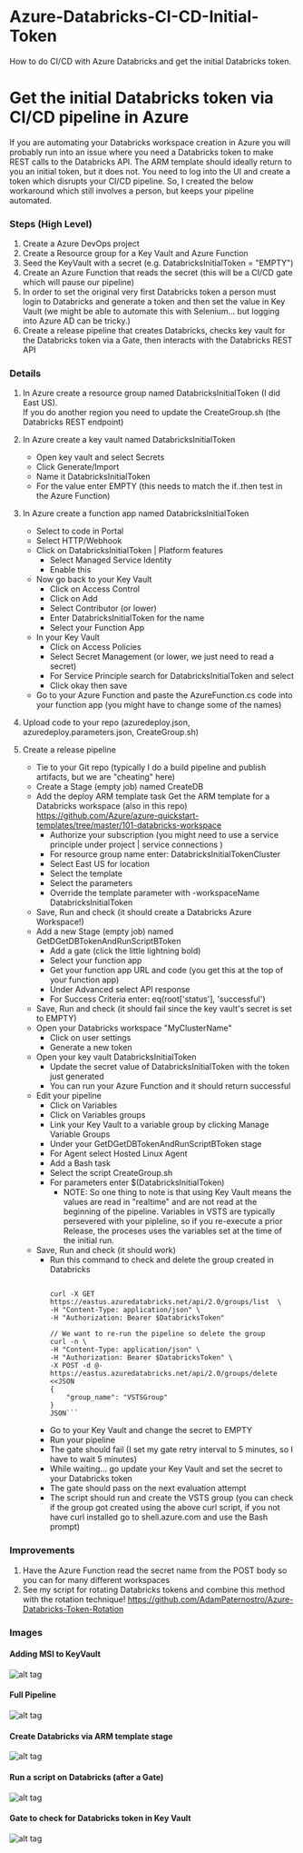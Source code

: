# Azure-Databricks-CI-CD-Initial-Token
How to do CI/CD with Azure Databricks and get the initial Databricks token.

# Get the initial Databricks token via CI/CD pipeline in Azure

If you are automating your Databricks workspace creation in Azure you will probably run into an issue where you need a Databricks token to make REST calls to the Databricks API.  The ARM template should ideally return to you an initial token, but it does not.  You need to log into the UI and create a token which disrupts your CI/CD pipeline. So, I created the below workaround which still involves a person, but keeps your pipeline automated.

### Steps (High Level)
1. Create a Azure DevOps project 
2. Create a Resource group for a Key Vault and Azure Function
3. Seed the KeyVault with a secret (e.g. DatabricksInitialToken = "EMPTY") 
4. Create an Azure Function that reads the secret (this will be a CI/CD gate which will pause our pipeline)
5. In order to set the original very first Databricks token a person must login to Databricks and generate a token and then set the value in Key Vault (we might be able to automate this with Selenium... but logging into Azure AD can be tricky.)
5. Create a release pipeline that creates Databricks, checks key vault for the Databricks token via a Gate, then interacts with the Databricks REST API

### Details
1. In Azure create a resource group named DatabricksInitialToken (I did East US).  
   If you do another region you need to update the CreateGroup.sh (the Databricks REST endpoint)
   
2. In Azure create a key vault named DatabricksInitialToken
   * Open key vault and select Secrets
   * Click Generate/Import
   * Name it DatabricksInitialToken
   * For the value enter EMPTY (this needs to match the if..then test in the Azure Function)
   
3. In Azure create a function app named DatabricksInitialToken
    * Select to code in Portal
    * Select HTTP/Webhook
    * Click on DatabricksInitialToken | Platform features
        * Select Managed Service Identity
        * Enable this
    * Now go back to your Key Vault
        * Click on Access Control
        * Click on Add
        * Select Contributor (or lower)
        * Enter DatabricksInitialToken for the name
        * Select your Function App
    * In your Key Vault 
        * Click on Access Policies
        * Select Secret Management (or lower, we just need to read a secret)
        * For Service Principle search for DatabricksInitialToken and select
        * Click okay then save
    * Go to your Azure Function and paste the AzureFunction.cs code into your function app (you might have to change some of the names)

4. Upload code to your repo (azuredeploy.json, azuredeploy.parameters.json, CreateGroup.sh)

5. Create a release pipeline
   * Tie to your Git repo 
      (typically I do a build pipeline and publish artifacts, but we are "cheating" here)
   * Create a Stage (empty job) named CreateDB    
   * Add the deploy ARM template task
      Get the ARM template for a Databricks workspace (also in this repo)
      https://github.com/Azure/azure-quickstart-templates/tree/master/101-databricks-workspace
      * Authorize your subscription (you might need to use a service principle under project | service connections )
      * For resource group name enter: DatabricksInitialTokenCluster
      * Select East US for location
      * Select the template
      * Select the parameters
      * Override the template parameter with -workspaceName DatabricksInitialToken
   * Save, Run and check (it should create a Databricks Azure Workspace!)
   * Add a new Stage (empty job) named GetDGetDBTokenAndRunScriptBToken
      * Add a gate (click the little lightning bold)
      * Select your function app
      * Get your function app URL and code (you get this at the top of your function app)
      * Under Advanced select API response
      * For Success Criteria enter: eq(root['status'], 'successful')
   * Save, Run and check (it should fail since the key vault's secret is set to EMPTY)
   * Open your Databricks workspace "MyClusterName"
      * Click on user settings
      * Generate a new token
   * Open your key vault DatabricksInitialToken
      * Update the secret value of DatabricksInitialToken with the token just generated
      * You can run your Azure Function and it should return successful
   * Edit your pipeline
      * Click on Variables
      * Click on Variables groups
      * Link your Key Vault to a variable group by clicking Manage Variable Groups
      * Under your GetDGetDBTokenAndRunScriptBToken stage 
      * For Agent select Hosted Linux Agent
      * Add a Bash task
      * Select the script CreateGroup.sh
      * For parameters enter $(DatabricksInitialToken)
        * NOTE: So one thing to note is that using Key Vault means the values are read in "realtime" and are not read at the beginning of the pipeline.  Variables in VSTS are typically persevered with your pipleline, so if you re-execute a prior Release, the proceses uses the variables set at the time of the initial run.
    * Save, Run and check (it should work)
      * Run this command to check and delete the group created in Databricks 
        ```DatabricksToken=<<REPLACE TOKEN>
        
        curl -X GET  https://eastus.azuredatabricks.net/api/2.0/groups/list  \
        -H "Content-Type: application/json" \
        -H "Authorization: Bearer $DatabricksToken" 

        // We want to re-run the pipeline so delete the group
        curl -n \
        -H "Content-Type: application/json" \
        -H "Authorization: Bearer $DatabricksToken" \
        -X POST -d @- https://eastus.azuredatabricks.net/api/2.0/groups/delete <<JSON
        {
            "group_name": "VSTSGroup"
        }
        JSON```
      * Go to your Key Vault and change the secret to EMPTY
      * Run your pipeline
      * The gate should fail (I set my gate retry interval to 5 minutes, so I have to wait 5 minutes)
      * While waiting... go update your Key Vault and set the secret to your Databricks token
      * The gate should pass on the next evaluation attempt
      * The script should run and create the VSTS group (you can check if the group got created using the above curl script, if you not have curl installed go to shell.azure.com and use the Bash prompt)

### Improvements
1. Have the Azure Function read the secret name from the POST body so you can for many different workspaces
2. See my script for rotating Databricks tokens and combine this method with the rotation technique!
   https://github.com/AdamPaternostro/Azure-Databricks-Token-Rotation


### Images

#### Adding MSI to KeyVault
![alt tag](https://raw.githubusercontent.com/AdamPaternostro/Azure-Databricks-CI-CD-Initial-Token/master/images/KeyVault-MSI.png)

#### Full Pipeline
![alt tag](https://raw.githubusercontent.com/AdamPaternostro/Azure-Databricks-CI-CD-Initial-Token/master/images/Full-Pipeline.png)

#### Create Databricks via ARM template stage
![alt tag](https://raw.githubusercontent.com/AdamPaternostro/Azure-Databricks-CI-CD-Initial-Token/master/images/Pipeline-CreateDB-Stage.png)

#### Run a script on Databricks (after a Gate)
![alt tag](https://raw.githubusercontent.com/AdamPaternostro/Azure-Databricks-CI-CD-Initial-Token/master/images/GetDBTokenAndRunScriptStage.png)

#### Gate to check for Databricks token in Key Vault
![alt tag](https://raw.githubusercontent.com/AdamPaternostro/Azure-Databricks-CI-CD-Initial-Token/master/images/Deployment-Gate.png)
